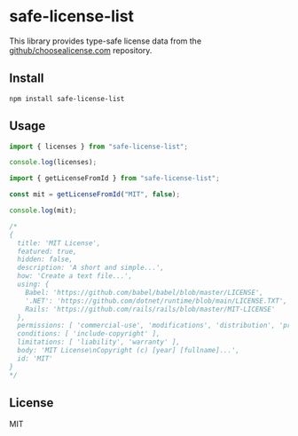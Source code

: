 # safe-license-list

This library provides type-safe license data from the [github/choosealicense.com](https://github.com/github/choosealicense.com) repository.


## Install

```shell
npm install safe-license-list
```

## Usage

```typescript
import { licenses } from "safe-license-list";

console.log(licenses);
```

```typescript
import { getLicenseFromId } from "safe-license-list";

const mit = getLicenseFromId("MIT", false);

console.log(mit);

/*
{
  title: 'MIT License',
  featured: true,
  hidden: false,
  description: 'A short and simple...',
  how: 'Create a text file...',
  using: {
    Babel: 'https://github.com/babel/babel/blob/master/LICENSE',
    '.NET': 'https://github.com/dotnet/runtime/blob/main/LICENSE.TXT',
    Rails: 'https://github.com/rails/rails/blob/master/MIT-LICENSE'
  },
  permissions: [ 'commercial-use', 'modifications', 'distribution', 'private-use' ],
  conditions: [ 'include-copyright' ],
  limitations: [ 'liability', 'warranty' ],
  body: 'MIT License\nCopyright (c) [year] [fullname]...',
  id: 'MIT'
}
*/

```

## License

MIT

